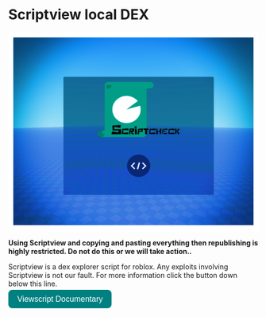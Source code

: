 # Scriptview local DEX


<div style="background:white; display:inline-block; padding:10px;">
  <img src="TN.png" alt="Scriptview Logo">
</div>


__Using Scriptview and copying and pasting everything then republishing is highly restricted. Do not do this or we will take action..__

Scriptview is a dex explorer script for roblox. Any exploits involving Scriptview is not our fault. For more information click the button down below this line.

<a href="https://docs.google.com/document/d/1mEHrmc_s5H8VJA9i2nJWxkuXF6WlqIyE-dqz3YlZk8k/edit?tab=t.0" target="_blank" style="
  background-color: teal;
  color: white;
  font-size: 16px;
  padding: 10px 18px;
  border-radius: 8px;
  text-decoration: none;
  font-family: sans-serif;
">
  Viewscript Documentary
</a>


